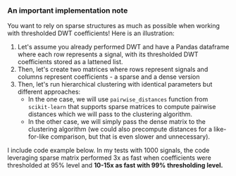 ### An important implementation note

You want to rely on sparse structures as much as possible when working with thresholded DWT coefficients! Here is an illustration:

 1. Let's assume you already performed DWT and have a Pandas dataframe where each row represents a signal, with its thresholded DWT coefficients stored as a lattened list.
 2. Then, let's create two matrices where rows represent signals and columns represent coefficients - a sparse and a dense version
 3. Then, let's run hierarchical clustering with identical parameters but different approaches:
     * In the one case, we will use `pairwise_distances` function from `scikit-learn` that supports sparse matrices to compute pairwise distances which we will pass to the clustering algorithm.
     * In the other case, we will simply pass the dense matrix to the clustering algorithm (we could also precompute distances for a like-for-like comparison, but that is even slower and unnecessary).

I include code example below. In my tests with 1000 signals, the code leveraging sparse matrix performed 3x as fast when coefficients were thresholded at 95% level and **10-15x as fast with 99% thresholding level.** 